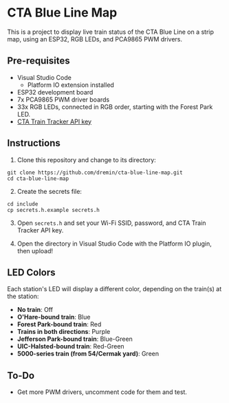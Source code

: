 # CTA Blue Line Map

This is a project to display live train status of the CTA Blue Line on a strip map, using an ESP32, RGB LEDs, and PCA9865 PWM drivers.

## Pre-requisites

* Visual Studio Code
  * Platform IO extension installed
* ESP32 development board
* 7x PCA9865 PWM driver boards
* 33x RGB LEDs, connected in RGB order, starting with the Forest Park LED.
* [CTA Train Tracker API key](https://www.transitchicago.com/developers/traintrackerapply/)

## Instructions

1. Clone this repository and change to its directory:

```
git clone https://github.com/dremin/cta-blue-line-map.git
cd cta-blue-line-map
```

2. Create the secrets file:

```
cd include
cp secrets.h.example secrets.h
```

3. Open `secrets.h` and set your Wi-Fi SSID, password, and CTA Train Tracker API key.

4. Open the directory in Visual Studio Code with the Platform IO plugin, then upload!

## LED Colors

Each station's LED will display a different color, depending on the train(s) at the station:

- **No train**: Off
- **O'Hare-bound train**: Blue
- **Forest Park-bound train**: Red
- **Trains in both directions**: Purple
- **Jefferson Park-bound train**: Blue-Green
- **UIC-Halsted-bound train**: Red-Green
- **5000-series train (from 54/Cermak yard)**: Green

## To-Do

- Get more PWM drivers, uncomment code for them and test.